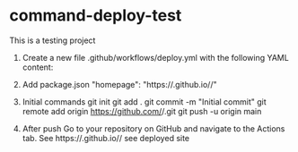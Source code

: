 # command-deploy-test
This is a testing project

1) Create a new file .github/workflows/deploy.yml with the following YAML content:

2) Add  package.json "homepage": "https://<your-username>.github.io/<your-repo-name>/"

3) Initial commands
git init
git add .
git commit -m "Initial commit"
git remote add origin https://github.com/<your-username>/<your-repo-name>.git
git push -u origin main

4) After push Go to your repository on GitHub and navigate to the Actions tab.
See https://<your-username>.github.io/<your-repo-name>/ see deployed site
